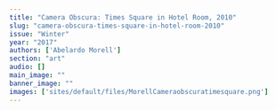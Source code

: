 ```yaml
---
title: "Camera Obscura: Times Square in Hotel Room, 2010"
slug: "camera-obscura-times-square-in-hotel-room-2010"
issue: "Winter"
year: "2017"
authors: ['Abelardo Morell']
section: "art"
audio: []
main_image: ""
banner_image: ""
images: ['sites/default/files/MorellCameraobscuratimesquare.png']
---
```

